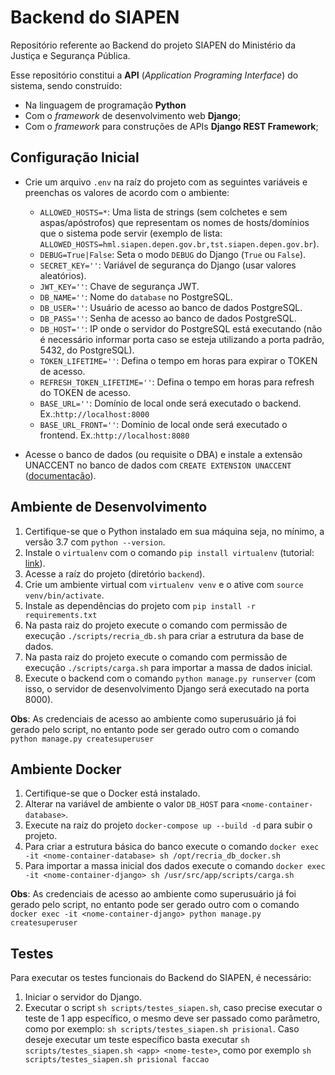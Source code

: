 # Backend do SIAPEN

Repositório referente ao Backend do projeto SIAPEN do Ministério da Justiça e Segurança Pública.

Esse repositório constitui a **API** (_Application Programing Interface_) do sistema, sendo construído:

- Na linguagem de programação **Python**
- Com o _framework_ de desenvolvimento web **Django**;
- Com o _framework_ para construções de APIs **Django REST Framework**;

## Configuração Inicial

- Crie um arquivo `.env` na raíz do projeto com as seguintes variáveis e preenchas os valores de acordo com o ambiente:

    - `ALLOWED_HOSTS=*`: Uma lista de strings (sem colchetes e sem aspas/apóstrofos) que representam os nomes de hosts/domínios que o sistema pode servir (exemplo de lista: `ALLOWED_HOSTS=hml.siapen.depen.gov.br,tst.siapen.depen.gov.br`).
    - `DEBUG=True|False`: Seta o modo `DEBUG` do Django (`True` ou `False`).
    - `SECRET_KEY=''`: Variável de segurança do Django (usar valores aleatórios).
    - `JWT_KEY=''`: Chave de segurança JWT.
    - `DB_NAME=''`: Nome do `database` no PostgreSQL.
    - `DB_USER=''`: Usuário de acesso ao banco de dados PostgreSQL.
    - `DB_PASS=''`: Senha de acesso ao banco de dados PostgreSQL.
    - `DB_HOST=''`: IP onde o servidor do PostgreSQL está executando (não é necessário informar porta caso se esteja utilizando a porta padrão, 5432, do PostgreSQL).
    - `TOKEN_LIFETIME=''`: Defina o tempo em horas para expirar o TOKEN de acesso.
    - `REFRESH_TOKEN_LIFETIME=''`: Defina o tempo em horas para refresh do TOKEN de acesso.
    - `BASE_URL=''`: Domínio de local onde será executado o backend. Ex.:`http://localhost:8000`
    - `BASE_URL_FRONT=''`: Domínio de local onde será executado o frontend. Ex.:`http://localhost:8080`
- Acesse o banco de dados (ou requisite o DBA) e instale a extensão UNACCENT no banco de dados com `CREATE EXTENSION UNACCENT` ([documentação](https://www.postgresql.org/docs/9.1/unaccent.html)).

## Ambiente de Desenvolvimento

1) Certifique-se que o Python instalado em sua máquina seja, no mínimo, a versão 3.7 com `python --version`.
2) Instale o `virtualenv` com o comando `pip install virtualenv` (tutorial: [link](https://pythonacademy.com.br/blog/python-e-virtualenv-como-programar-em-ambientes-virtuais)).
3) Acesse a raíz do projeto (diretório `backend`).
4) Crie um ambiente virtual com `virtualenv venv` e o ative com `source venv/bin/activate`.
5) Instale as dependências do projeto com `pip install -r requirements.txt`
6) Na pasta raiz do projeto execute o comando com permissão de execução `./scripts/recria_db.sh` para criar a estrutura da base de dados.
7) Na pasta raiz do projeto execute o comando com permissão de execução `./scripts/carga.sh` para importar a massa de dados inicial.
8) Execute o backend com o comando `python manage.py runserver` (com isso, o servidor de desenvolvimento Django será executado na porta 8000).

**Obs**: As credenciais de acesso ao ambiente como superusuário já foi gerado pelo script, no entanto pode ser gerado outro com o comando `python manage.py createsuperuser`

## Ambiente Docker

1) Certifique-se que o Docker está instalado.
2) Alterar na variável de ambiente o valor `DB_HOST` para `<nome-container-database>`.
3) Execute na raiz do projeto `docker-compose up --build -d` para subir o projeto.
4) Para criar a estrutura básica do banco execute o comando `docker exec -it <nome-container-database> sh /opt/recria_db_docker.sh`
5) Para importar a massa inicial dos dados execute o comando `docker exec -it <nome-container-django> sh /usr/src/app/scripts/carga.sh`

**Obs**: As credenciais de acesso ao ambiente como superusuário já foi gerado pelo script, no entanto pode ser gerado outro com o comando `docker exec -it <nome-container-django> python manage.py createsuperuser`
## Testes

Para executar os testes funcionais do Backend do SIAPEN, é necessário:

1) Iniciar o servidor do Django.
2) Executar o script `sh scripts/testes_siapen.sh`, caso precise executar o teste de 1 app específico, o mesmo deve ser passado como parâmetro, como por exemplo: `sh scripts/testes_siapen.sh prisional`. Caso deseje executar um teste específico basta executar `sh scripts/testes_siapen.sh <app> <nome-teste>`, como por exemplo `sh scripts/testes_siapen.sh prisional faccao`
